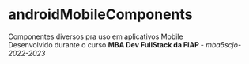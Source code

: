 # androidMobileComponents
Componentes diversos pra uso em aplicativos Mobile</br>
Desenvolvido durante o curso <b>MBA Dev FullStack da FIAP </b>- <i>mba5scjo-2022-2023</i>
